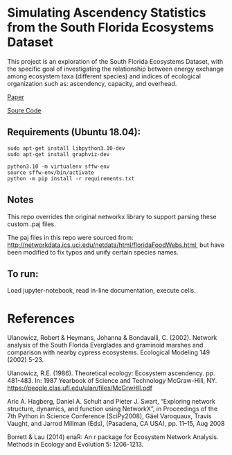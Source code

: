 # Simulating Ascendency Statistics from the South Florida Ecosystems Dataset

This project is an exploration of the South Florida Ecosystems Dataset, with the specific goal of investigating the relationship between energy exchange among ecosystem taxa (different species) and indices of ecological organization such as: ascendency, capacity, and overhead. 

[Paper](https://github.com/deanjgoldman/graph-experiments-on-ecosystem-ascendency/blob/master/Simulating%20Ascendency%20Statistics%20from%20the%20South%20Florida%20Ecosystems%20Dataset.pdf)

[Soure Code](https://github.com/deanjgoldman/graph-experiments-on-ecosystem-ascendency/blob/master/Graph%20Experiments%20on%20Ecosystem%20Ascendency.ipynb)

## Requirements (Ubuntu 18.04):

```
sudo apt-get install libpython3.10-dev
sudo apt-get install graphviz-dev

python3.10 -m virtualenv sffw-env
source sffw-env/bin/activate
python -m pip install -r requirements.txt
```

## Notes
This repo overrides the original networkx library to support parsing these custom .paj files.  
  
The paj files in this repo were sourced from: http://networkdata.ics.uci.edu/netdata/html/floridaFoodWebs.html, but have been modified to fix typos and unify certain species names. 

## To run:
Load jupyter-notebook, read in-line documentation, execute cells.

# References
Ulanowicz, Robert & Heymans, Johanna & Bondavalli, C. (2002). Network analysis of the South Florida Everglades and graminoid marshes and comparison with nearby cypress ecosystems. Ecological Modeling 149 (2002) 5-23.

Ulanowicz, R.E. (1986). Theoretical ecology: Ecosystem ascendency. pp. 481-483. In: 1987 Yearbook of Science and Technology McGraw-Hill, NY. https://people.clas.ufl.edu/ulan/files/McGrwHll.pdf

Aric A. Hagberg, Daniel A. Schult and Pieter J. Swart, “Exploring network structure, dynamics, and function using NetworkX”, in Proceedings of the 7th Python in Science Conference (SciPy2008), Gäel Varoquaux, Travis Vaught, and Jarrod Millman (Eds), (Pasadena, CA USA), pp. 11–15, Aug 2008

Borrett & Lau (2014) enaR: An r package for Ecosystem Network Analysis. Methods in Ecology and Evolution 5: 1206-1213.
